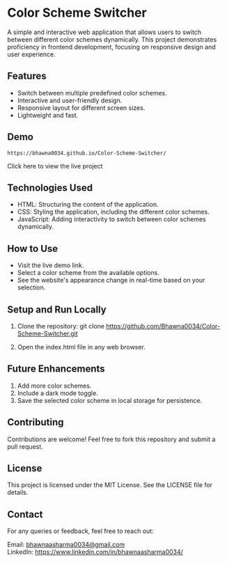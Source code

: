 # Color Scheme Switcher
A simple and interactive web application that allows users to switch between different color schemes dynamically. This project demonstrates proficiency in frontend development, focusing on responsive design and user experience.

## Features
- Switch between multiple predefined color schemes.
- Interactive and user-friendly design.
- Responsive layout for different screen sizes.
- Lightweight and fast.

##  Demo
    https://bhawna0034.github.io/Color-Scheme-Switcher/
Click here to view the live project
      

##  Technologies Used
- HTML: Structuring the content of the application.
- CSS: Styling the application, including the different color schemes.
- JavaScript: Adding interactivity to switch between color schemes dynamically.
  
## How to Use
- Visit the live demo link.
- Select a color scheme from the available options.
- See the website's appearance change in real-time based on your selection.
  

## Setup and Run Locally
1.  Clone the repository:
  git clone https://github.com/Bhawna0034/Color-Scheme-Switcher.git


2.  Open the index.html file in any web browser.
   
## Future Enhancements
1. Add more color schemes.
2. Include a dark mode toggle.
3. Save the selected color scheme in local storage for persistence.
   
## Contributing
Contributions are welcome! Feel free to fork this repository and submit a pull request.

## License
This project is licensed under the MIT License. See the LICENSE file for details.

## Contact
For any queries or feedback, feel free to reach out:

Email: bhawnaasharma0034@gmail.com <br>
LinkedIn: https://www.linkedin.com/in/bhawnaasharma0034/
